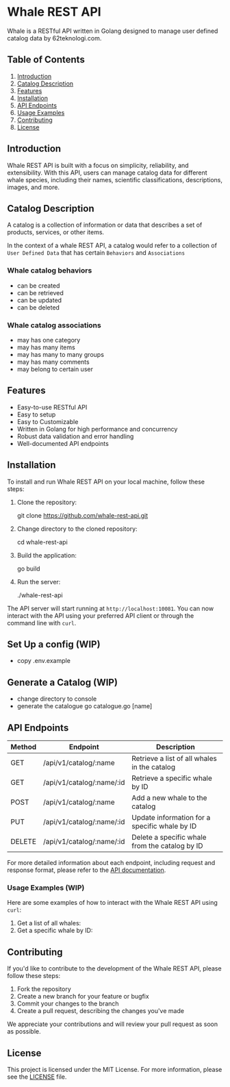 # Whale REST API

Whale is a RESTful API written in Golang designed to manage user defined catalog data by 62teknologi.com.

## Table of Contents

1. [Introduction](#introduction)
2. [Catalog Description](#catalog-description)
3. [Features](#features)
4. [Installation](#installation)
5. [API Endpoints](#api-endpoints)
6. [Usage Examples](#usage-examples)
7. [Contributing](#contributing)
8. [License](#license)

## Introduction

Whale REST API is built with a focus on simplicity, reliability, and extensibility. With this API, users can manage catalog data for different whale species, including their names, scientific classifications, descriptions, images, and more.

## Catalog Description

A catalog is a collection of information or data that describes a set of products, services, or other items.

In the context of a whale REST API, a catalog would refer to a collection of `User Defined Data` that has certain `Behaviors` and `Associations`

###  Whale catalog behaviors
- can be created
- can be retrieved
- can be updated
- can be deleted

### Whale catalog associations
- may has one category
- may has many items
- may has many to many groups
- may has many comments
- may belong to certain user 

## Features

- Easy-to-use RESTful API
- Easy to setup
- Easy to Customizable
- Written in Golang for high performance and concurrency 
- Robust data validation and error handling
- Well-documented API endpoints

## Installation

To install and run Whale REST API on your local machine, follow these steps:

1. Clone the repository:

    git clone https://github.com/whale-rest-api.git

1. Change directory to the cloned repository:

    cd whale-rest-api

1. Build the application:

    go build

1. Run the server:

    ./whale-rest-api

The API server will start running at `http://localhost:10081`. You can now interact with the API using your preferred API client or through the command line with `curl`.


## Set Up a config (WIP)
- copy .env.example

## Generate a Catalog (WIP)
- change directory to console
- generate the catalogue
  go catalogue.go [name]

## API Endpoints

| Method | Endpoint | Description |
| - | -| - |
| GET | /api/v1/catalog/:name | Retrieve a list of all whales in the catalog |
| GET | /api/v1/catalog/:name/:id | Retrieve a specific whale by ID |
| POST | /api/v1/catalog/:name | Add a new whale to the catalog |
| PUT | /api/v1/catalog/:name/:id | Update information for a specific whale by ID |
| DELETE | /api/v1/catalog/:name/:id | Delete a specific whale from the catalog by ID |

For more detailed information about each endpoint, including request and response format, please refer to the [API documentation](./API_DOCUMENTATION.md).

### Usage Examples  (WIP)

Here are some examples of how to interact with the Whale REST API using `curl`:

1. Get a list of all whales:
2. Get a specific whale by ID:


## Contributing

If you'd like to contribute to the development of the Whale REST API, please follow these steps:

1. Fork the repository
2. Create a new branch for your feature or bugfix
3. Commit your changes to the branch
4. Create a pull request, describing the changes you've made

We appreciate your contributions and will review your pull request as soon as possible.

## License

This project is licensed under the MIT License. For more information, please see the [LICENSE](./LICENSE) file.